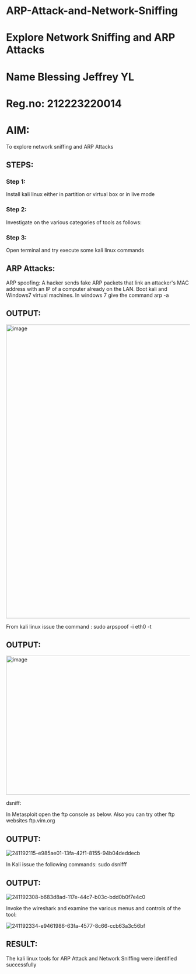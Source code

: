 # ARP-Attack-and-Network-Sniffing

# Explore Network Sniffing and ARP Attacks

# Name Blessing Jeffrey YL
# Reg.no: 212223220014

# AIM:

To explore network sniffing and ARP Attacks

## STEPS:

### Step 1:

Install kali linux either in partition or virtual box or in live mode

### Step 2:

Investigate on the various categories of tools as follows:

### Step 3:


Open terminal and try execute some kali linux commands

## ARP Attacks:

ARP spoofing: A hacker sends fake ARP packets that link an attacker's MAC address with an IP of a computer already on the LAN.
Boot kali and Windows7 virtual machines.
In windows 7 give the command arp -a

## OUTPUT:

<img width="1088" height="803" alt="image" src="https://github.com/user-attachments/assets/ae321a5d-be31-42bf-9e2d-9c175f45cedf" />

From kali linux issue the command :
sudo arpspoof -i eth0 -t <target system> <gateway>

## OUTPUT:

<img width="711" height="380" alt="image" src="https://github.com/user-attachments/assets/b823c9b2-72cd-4221-85e3-1a5ba48397a7" />


dsniff:

In Metasploit open the ftp console as below. Also you can try other ftp websites ftp.vim.org

## OUTPUT:
![241192115-e985ae01-13fa-42f1-8155-94b04deddecb](https://github.com/pavankishore-AIDS/ARP-Attack-and-Network-Sniffing/assets/94154941/0bc59714-d2a5-459c-9e7d-517c82037ae1)


In Kali issue the following commands:
sudo dsnifff

## OUTPUT:

![241192308-b683d8ad-117e-44c7-b03c-bdd0b0f7e4c0](https://github.com/pavankishore-AIDS/ARP-Attack-and-Network-Sniffing/assets/94154941/d8000a29-e6c6-4ea3-ae36-9c66f9d139a6)



Invoke the wireshark and examine the various menus and controls of the tool:

![241192334-e9461986-63fa-4577-8c66-ccb63a3c56bf](https://github.com/pavankishore-AIDS/ARP-Attack-and-Network-Sniffing/assets/94154941/19ba4623-276d-43d9-8105-7395b509f9ae)


## RESULT:

The kali linux tools for ARP Attack and Network Sniffing were identified successfully
